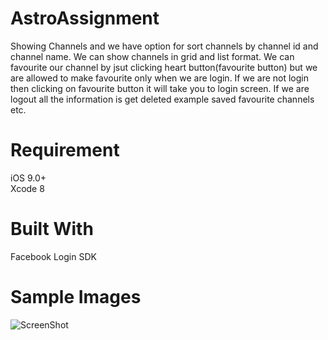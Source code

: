 # AstroAssignment
 
 Showing Channels and we have option for sort channels by channel id and channel name. We can show channels in grid and list format. We can favourite our  channel by jsut clicking heart button(favourite button) but we are allowed to make favourite only when we are login. If we are not login then clicking on favourite button it will take you to login screen. If we are logout all the information is get deleted example saved favourite channels etc.

# Requirement

iOS 9.0+                                        
Xcode 8

# Built With

Facebook Login SDK

# Sample Images

![ScreenShot](http://i64.tinypic.com/mv3lzl.png)
